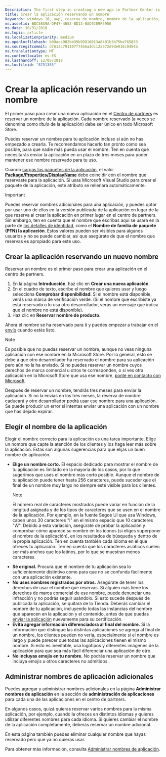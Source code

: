 ```yaml
---
Description: The first step in creating a new app in Partner Center is reserving an app name. See how to reserve app names and find suggestions for choosing a great name for your app.
title: Crear la aplicación reservando un nombre
keywords: windows 10, uwp, reserva de nombre, nombre de la aplicación, nombres de aplicaciones, nombres, nombre de producto, nomenclatura, nombre reservado, título, nombres, títulos
ms.assetid: 6DC58A9A-DF47-4652-8D13-0AC9289F5950
ms.date: 10/31/2018
ms.topic: article
ms.localizationpriority: medium
ms.openlocfilehash: b00ace982bb39b99816013a8491b5b75be765833
ms.sourcegitcommit: d7613c791107f74b6a3dc12a372d9de916c0454b
ms.translationtype: MT
ms.contentlocale: es-ES
ms.lasthandoff: 12/05/2018
ms.locfileid: "8751355"
---
```

# <a name="create-your-app-by-reserving-a-name"></a>Crear la aplicación reservando un nombre

El primer paso para crear una nueva aplicación en el [Centro de partners](https://partner.microsoft.com/dashboard) es reservar un nombre de la aplicación. Cada nombre reservado (a veces se denomina como *título* de la aplicación) debe ser único en todo Microsoft Store.

Puedes reservar un nombre para tu aplicación incluso si aún no has empezado a crearla. Te recomendamos hacerlo tan pronto como sea posible, para que nadie más pueda usar el nombre. Ten en cuenta que necesitarás enviar la aplicación en un plazo de tres meses para poder mantener ese nombre reservado para tu uso.

Cuando [cargas los paquetes de la aplicación](upload-app-packages.md), el valor [**Package/Properties/DisplayName**](https://docs.microsoft.com/uwp/schemas/appxpackage/uapmanifestschema/element-displayname) debe coincidir con el nombre que reservaste para la aplicación. Si usas Microsoft Visual Studio para crear el paquete de la aplicación, este atributo se rellenará automáticamente.

> [!IMPORTANT]
> Puedes reservar nombres adicionales para una aplicación, y puedes optar por usar uno de ellos en la versión publicada de la aplicación en lugar de la que reserva al crear la aplicación en primer lugar en el centro de partners. Sin embargo, ten en cuenta que el nombre que escribas aquí se usará en la parte de [los detalles de identidad](view-app-identity-details.md), como el **Nombre de familia de paquete (PFN) la aplicación**. Estos valores pueden ser visibles para algunos usuarios y no se puede cambiar, así que asegúrate de que el nombre que reservas es apropiado para este uso.


## <a name="create-your-app-by-reserving-a-new-name"></a>Crear la aplicación reservando un nuevo nombre

Reservar un nombre es el primer paso para crear una aplicación en el centro de partners. 

1.  En la página **Introducción**, haz clic en **Crear una nueva aplicación**.
2.  En el cuadro de texto, escribe el nombre que quieres usar y luego selecciona **Comprobar disponibilidad**. Si el nombre está disponible, verás una marca de verificación verde. (Si el nombre que escribiste ya está reservado o lo usa otro desarrollador, verás un mensaje que indica que el nombre no está disponible).
3.  Haz clic en **Reservar nombre de producto**.

Ahora el nombre se ha reservado para ti y puedes empezar a trabajar en el [envío](app-submissions.md) cuando estés listo. 

> [!NOTE]
> Es posible que no puedas reservar un nombre, aunque no veas ninguna aplicación con ese nombre en la Microsoft Store. Por lo general, esto se debe a que otro desarrollador ha reservado el nombre para su aplicación pero aún no la ha enviado. Si no puedes reservar un nombre cuyos derechos de marca comercial u otros te corresponden, o si ves otra aplicación en la Microsoft Store que usa ese nombre, [ponte en contacto con Microsoft](http://go.microsoft.com/fwlink/p/?LinkId=233777).

Después de reservar un nombre, tendrás tres meses para enviar la aplicación. Si no la envías en los tres meses, la reserva de nombre caducará y otro desarrollador podrá usar ese nombre para una aplicación. Se puede producir un error si intentas enviar una aplicación con un nombre que has dejado expirar.


## <a name="choosing-your-apps-name"></a>Elegir el nombre de la aplicación

Elegir el nombre correcto para la aplicación es una tarea importante. Elige un nombre que capte la atención de los clientes y los haga leer más sobre la aplicación. Estas son algunas sugerencias para que elijas un buen nombre de aplicación.

-   **Elige un nombre corto.** El espacio dedicado para mostrar el nombre de tu aplicación es limitado en la mayoría de los casos, por lo que sugerimos que uses el nombre más corto posible. Aunque el nombre de tu aplicación puede tener hasta 256 caracteres, puede suceder que el final de un nombre muy largo no siempre esté visible para los clientes.
    > [!NOTE]
    > El número real de caracteres mostrados puede variar en función de la longitud asignada y de los tipos de caracteres que se usen en el nombre de la aplicación. Por ejemplo, en la fuente Segoe UI que usa Windows, caben unos 30 caracteres "I" en el mismo espacio que 10 caracteres "W". Debido a esta variación, asegúrate de probar la aplicación y comprobar cómo aparece su nombre en los iconos (si eliges superponer el nombre de la aplicación), en los resultados de búsqueda y dentro de la propia aplicación. Ten en cuenta también cada idioma en el que ofreces tu aplicación. Ten en cuenta que los caracteres asiáticos suelen ser más anchos que los latinos, por lo que se muestran menos caracteres.
-   **Sé original.** Procura que el nombre de tu aplicación sea lo suficientemente distintivo como para que no se confunda fácilmente con una aplicación existente.
-   **No uses nombres registrados por otros.** Asegúrate de tener los derechos de usar el nombre que reservas. Si alguien más tiene los derechos de marca comercial de ese nombre, puede denunciar una infracción y no podrás seguir usándolo. Si esto sucede después de publicada la aplicación, se quitará de la Tienda. Deberás cambiar el nombre de tu aplicación, incluyendo todas las instancias del nombre que aparecen en la aplicación y el contenido, antes de que puedas [enviar la aplicación](app-submissions.md) nuevamente para su certificación.
-   **Evita agregar información diferenciadora al final del nombre.** Si la información que distingue las distintas aplicaciones se agrega al final de un nombre, los clientes pueden no verla, especialmente si el nombre es largo y puede parecer que todas las aplicaciones tienen el mismo nombre. Si esto es inevitable, usa logotipos y diferentes imágenes de la aplicación para que sea más fácil diferenciar una aplicación de otro.
-   **No incluyas emojis en tu nombre.** No podrás reservar un nombre que incluya emojis u otros caracteres no admitidos.


## <a name="manage-additional-app-names"></a>Administrar nombres de aplicación adicionales

Puedes agregar y administrar nombres adicionales en la página **Administrar nombres de aplicación** en la sección de **administración de aplicaciones** para cada una de las aplicaciones en el centro de partners.

En algunos casos, quizá quieras reservar varios nombres para la misma aplicación, por ejemplo, cuando la ofreces en distintos idiomas y quieres utilizar diferentes nombres para cada idioma. Si quieres cambiar el nombre de la aplicación completamente, deberás reservar un nombre adicional.

En esta página también puedes eliminar cualquier nombre que hayas reservado pero que ya no quieras usar.

Para obtener más información, consulta [Administrar nombres de aplicación](manage-app-names.md).

 

 




